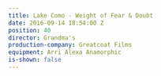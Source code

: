 ```yaml
---
title: Lake Como - Weight of Fear & Doubt
date: 2016-09-14 18:54:00 Z
position: 40
director: Grandma's
production-company: Greatcoat Films
equipment: Arri Alexa Anamorphic
is-shown: false
---
```


